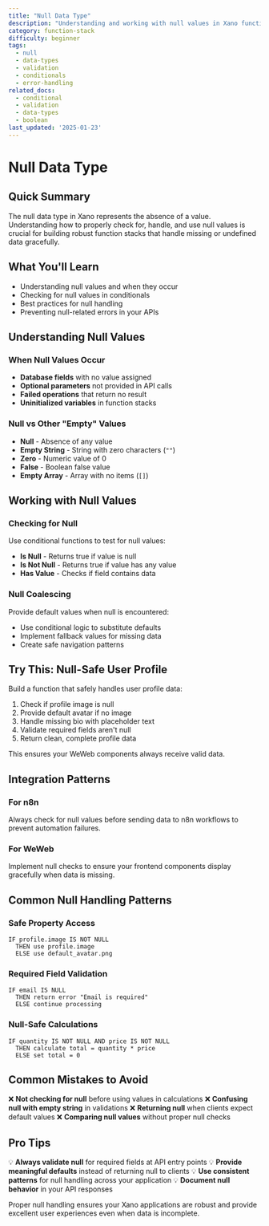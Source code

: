 ```yaml
---
title: "Null Data Type"
description: "Understanding and working with null values in Xano function stacks for proper data validation and error handling"
category: function-stack
difficulty: beginner
tags:
  - null
  - data-types
  - validation
  - conditionals
  - error-handling
related_docs:
  - conditional
  - validation
  - data-types
  - boolean
last_updated: '2025-01-23'
---
```


# Null Data Type

## Quick Summary
The null data type in Xano represents the absence of a value. Understanding how to properly check for, handle, and use null values is crucial for building robust function stacks that handle missing or undefined data gracefully.

## What You'll Learn
- Understanding null values and when they occur
- Checking for null values in conditionals
- Best practices for null handling
- Preventing null-related errors in your APIs

## Understanding Null Values

### When Null Values Occur
- **Database fields** with no value assigned
- **Optional parameters** not provided in API calls
- **Failed operations** that return no result
- **Uninitialized variables** in function stacks

### Null vs Other "Empty" Values
- **Null** - Absence of any value
- **Empty String** - String with zero characters (`""`)
- **Zero** - Numeric value of 0
- **False** - Boolean false value
- **Empty Array** - Array with no items (`[]`)

## Working with Null Values

### Checking for Null
Use conditional functions to test for null values:
- **Is Null** - Returns true if value is null
- **Is Not Null** - Returns true if value has any value
- **Has Value** - Checks if field contains data

### Null Coalescing
Provide default values when null is encountered:
- Use conditional logic to substitute defaults
- Implement fallback values for missing data
- Create safe navigation patterns

## Try This: Null-Safe User Profile

Build a function that safely handles user profile data:
1. Check if profile image is null
2. Provide default avatar if no image
3. Handle missing bio with placeholder text
4. Validate required fields aren't null
5. Return clean, complete profile data

This ensures your WeWeb components always receive valid data.

## Integration Patterns

### For n8n
Always check for null values before sending data to n8n workflows to prevent automation failures.

### For WeWeb
Implement null checks to ensure your frontend components display gracefully when data is missing.

## Common Null Handling Patterns

### Safe Property Access
```
IF profile.image IS NOT NULL
  THEN use profile.image
  ELSE use default_avatar.png
```

### Required Field Validation
```
IF email IS NULL
  THEN return error "Email is required"
  ELSE continue processing
```

### Null-Safe Calculations
```
IF quantity IS NOT NULL AND price IS NOT NULL
  THEN calculate total = quantity * price
  ELSE set total = 0
```

## Common Mistakes to Avoid

❌ **Not checking for null** before using values in calculations
❌ **Confusing null with empty string** in validations
❌ **Returning null** when clients expect default values
❌ **Comparing null values** without proper null checks

## Pro Tips

💡 **Always validate null** for required fields at API entry points
💡 **Provide meaningful defaults** instead of returning null to clients
💡 **Use consistent patterns** for null handling across your application
💡 **Document null behavior** in your API responses

Proper null handling ensures your Xano applications are robust and provide excellent user experiences even when data is incomplete.